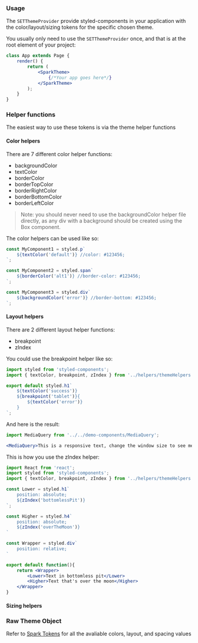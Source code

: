 ### Usage

The `SETThemeProvider` provide styled-components in your application with the color/layout/sizing tokens for the specific chosen theme.

You usually only need to use the `SETThemeProvider` once, and that is at the root element of your project:

```jsx static
class App extends Page {
    render() {
        return (
            <SparkTheme>
                {/*Your app goes here*/}
            </SparkTheme>
        );
    }
}
```

### Helper functions
The easiest way to use these tokens is via the theme helper functions

#### Color helpers
There are 7 different color helper functions:
- backgroundColor
- textColor
- borderColor
- borderTopColor
- borderRightColor
- borderBottomColor
- borderLeftColor

> Note: you should never need to use the backgroundColor helper file directly, as any div with a background should be created using the Box component.

The color helpers can be used like so:
``` jsx static
const MyComponent1 = styled.p`
    ${textColor('default')} //color: #123456;
`;

const MyComponent2 = styled.span`
    ${borderColor('alt1')} //border-color: #123456;
`;

const MyComponent3 = styled.div`
    ${backgroundColor('error')} //border-bottom: #123456;
`;
```

#### Layout helpers
There are 2 different layout helper functions:
- breakpoint
- zIndex


You could use the breakpoint helper like so:
```jsx static
import styled from 'styled-components';
import { textColor, breakpoint, zIndex } from '../helpers/themeHelpers';

export default styled.h1`
    ${textColor('success')}
    ${breakpoint('tablet')}{
        ${textColor('error')}
    }
`;
```

And here is the result:

```jsx noeditor
import MediaQuery from '../../demo-components/MediaQuery';

<MediaQuery>This is a responsive text, change the window size to see me change color</MediaQuery>
```

This is how you use the zIndex helper:
```jsx static
import React from 'react';
import styled from 'styled-components';
import { textColor, breakpoint, zIndex } from '../helpers/themeHelpers';

const Lower = styled.h1`
    position: absolute;
    ${zIndex('bottomlessPit')}
`;

const Higher = styled.h4`
    position: absolute;
    ${zIndex('overTheMoon')}
`

const Wrapper = styled.div`
    position: relative;
`

export default function(){
    return <Wrapper>
        <Lower>Text in bottomless pit</Lower>
        <Higher>Text that's over the moon</Higher>
    </Wrapper>
}
```

#### Sizing helpers


### Raw Theme Object


Refer to [Spark Tokens](https://sparknz.github.io/SET-Docs) for all the avaliable colors, layout, and spacing values 